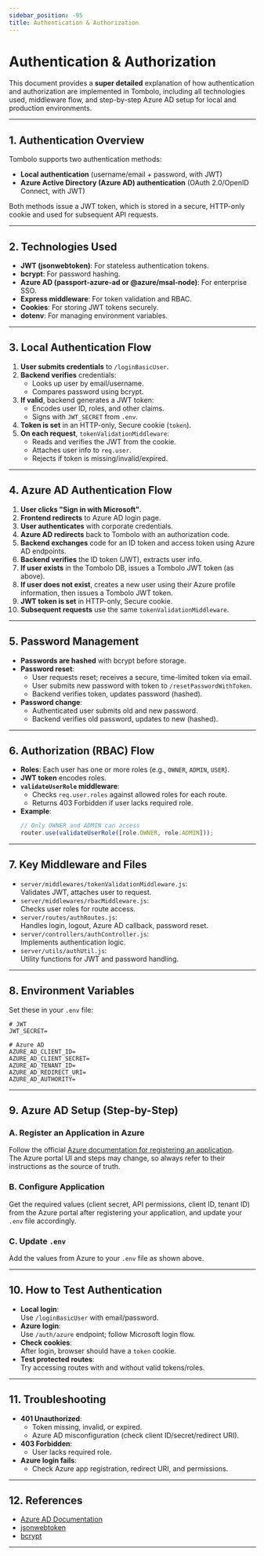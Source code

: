 ```yaml
---
sidebar_position: -95
title: Authentication & Authorization
---
```


# Authentication & Authorization

This document provides a **super detailed** explanation of how authentication and authorization are implemented in Tombolo, including all technologies used, middleware flow, and step-by-step Azure AD setup for local and production environments.

---

## 1. **Authentication Overview**

Tombolo supports two authentication methods:

- **Local authentication** (username/email + password, with JWT)
- **Azure Active Directory (Azure AD) authentication** (OAuth 2.0/OpenID Connect, with JWT)

Both methods issue a JWT token, which is stored in a secure, HTTP-only cookie and used for subsequent API requests.

---

## 2. **Technologies Used**

- **JWT (jsonwebtoken)**: For stateless authentication tokens.
- **bcrypt**: For password hashing.
- **Azure AD (passport-azure-ad or @azure/msal-node)**: For enterprise SSO.
- **Express middleware**: For token validation and RBAC.
- **Cookies**: For storing JWT tokens securely.
- **dotenv**: For managing environment variables.

---

## 3. **Local Authentication Flow**

1. **User submits credentials** to `/loginBasicUser`.
2. **Backend verifies** credentials:
   - Looks up user by email/username.
   - Compares password using bcrypt.
3. **If valid**, backend generates a JWT token:
   - Encodes user ID, roles, and other claims.
   - Signs with `JWT_SECRET` from `.env`.
4. **Token is set** in an HTTP-only, Secure cookie (`token`).
5. **On each request**, `tokenValidationMiddleware`:
   - Reads and verifies the JWT from the cookie.
   - Attaches user info to `req.user`.
   - Rejects if token is missing/invalid/expired.

---

## 4. **Azure AD Authentication Flow**

1. **User clicks "Sign in with Microsoft"**.
2. **Frontend redirects** to Azure AD login page.
3. **User authenticates** with corporate credentials.
4. **Azure AD redirects** back to Tombolo with an authorization code.
5. **Backend exchanges** code for an ID token and access token using Azure AD endpoints.
6. **Backend verifies** the ID token (JWT), extracts user info.
7. **If user exists** in the Tombolo DB, issues a Tombolo JWT token (as above).
8. **If user does not exist**, creates a new user using their Azure profile information, then issues a Tombolo JWT token.
9. **JWT token is set** in HTTP-only, Secure cookie.
10. **Subsequent requests** use the same `tokenValidationMiddleware`.

---

## 5. **Password Management**

- **Passwords are hashed** with bcrypt before storage.
- **Password reset**:
  - User requests reset; receives a secure, time-limited token via email.
  - User submits new password with token to `/resetPasswordWithToken`.
  - Backend verifies token, updates password (hashed).
- **Password change**:
  - Authenticated user submits old and new password.
  - Backend verifies old password, updates to new (hashed).

---

## 6. **Authorization (RBAC) Flow**

- **Roles**: Each user has one or more roles (e.g., `OWNER`, `ADMIN`, `USER`).
- **JWT token** encodes roles.
- **`validateUserRole` middleware**:
  - Checks `req.user.roles` against allowed roles for each route.
  - Returns 403 Forbidden if user lacks required role.
- **Example**:
  ```js
  // Only OWNER and ADMIN can access
  router.use(validateUserRole([role.OWNER, role.ADMIN]));
  ```

---

## 7. **Key Middleware and Files**

- `server/middlewares/tokenValidationMiddleware.js`:  
  Validates JWT, attaches user to request.
- `server/middlewares/rbacMiddleware.js`:  
  Checks user roles for route access.
- `server/routes/authRoutes.js`:  
  Handles login, logout, Azure AD callback, password reset.
- `server/controllers/authController.js`:  
  Implements authentication logic.
- `server/utils/authUtil.js`:  
  Utility functions for JWT and password handling.

---

## 8. **Environment Variables**

Set these in your `.env` file:

```env
# JWT
JWT_SECRET=

# Azure AD
AZURE_AD_CLIENT_ID=
AZURE_AD_CLIENT_SECRET=
AZURE_AD_TENANT_ID=
AZURE_AD_REDIRECT_URI=
AZURE_AD_AUTHORITY=
```

---

## 9. **Azure AD Setup (Step-by-Step)**

### **A. Register an Application in Azure**

Follow the official [Azure documentation for registering an application](https://learn.microsoft.com/en-us/azure/active-directory/develop/quickstart-register-app).  
The Azure portal UI and steps may change, so always refer to their instructions as the source of truth.

### **B. Configure Application**

Get the required values (client secret, API permissions, client ID, tenant ID) from the Azure portal after registering your application, and update your `.env` file accordingly.

### **C. Update `.env`**

Add the values from Azure to your `.env` file as shown above.

---

## 10. **How to Test Authentication**

- **Local login**:  
  Use `/loginBasicUser` with email/password.
- **Azure login**:  
  Use `/auth/azure` endpoint; follow Microsoft login flow.
- **Check cookies**:  
  After login, browser should have a `token` cookie.
- **Test protected routes**:  
  Try accessing routes with and without valid tokens/roles.

---

## 11. **Troubleshooting**

- **401 Unauthorized**:
  - Token missing, invalid, or expired.
  - Azure AD misconfiguration (check client ID/secret/redirect URI).
- **403 Forbidden**:
  - User lacks required role.
- **Azure login fails**:
  - Check Azure app registration, redirect URI, and permissions.

---

## 12. **References**

- [Azure AD Documentation](https://docs.microsoft.com/en-us/azure/active-directory/develop/)
- [jsonwebtoken](https://github.com/auth0/node-jsonwebtoken)
- [bcrypt](https://github.com/kelektiv/node.bcrypt.js)

---
